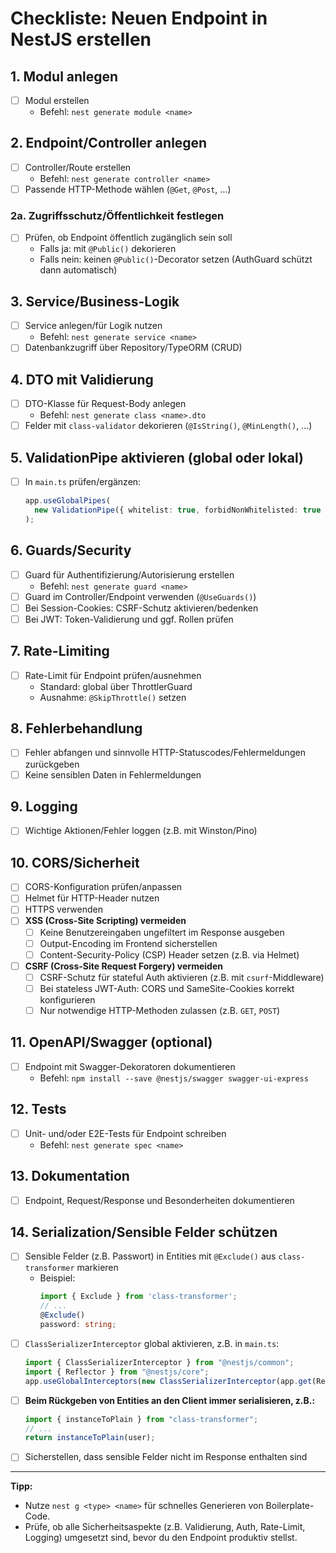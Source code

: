 # Checkliste: Neuen Endpoint in NestJS erstellen

## 1. Modul anlegen

- [ ] Modul erstellen
  - Befehl: `nest generate module <name>`

## 2. Endpoint/Controller anlegen

- [ ] Controller/Route erstellen
  - Befehl: `nest generate controller <name>`
- [ ] Passende HTTP-Methode wählen (`@Get`, `@Post`, ...)

### 2a. Zugriffsschutz/Öffentlichkeit festlegen

- [ ] Prüfen, ob Endpoint öffentlich zugänglich sein soll
  - Falls ja: mit `@Public()` dekorieren
  - Falls nein: keinen `@Public()`-Decorator setzen (AuthGuard schützt dann automatisch)

## 3. Service/Business-Logik

- [ ] Service anlegen/für Logik nutzen
  - Befehl: `nest generate service <name>`
- [ ] Datenbankzugriff über Repository/TypeORM (CRUD)

## 4. DTO mit Validierung

- [ ] DTO-Klasse für Request-Body anlegen
  - Befehl: `nest generate class <name>.dto`
- [ ] Felder mit `class-validator` dekorieren (`@IsString()`, `@MinLength()`, ...)

## 5. ValidationPipe aktivieren (global oder lokal)

- [ ] In `main.ts` prüfen/ergänzen:
  ```typescript
  app.useGlobalPipes(
    new ValidationPipe({ whitelist: true, forbidNonWhitelisted: true })
  );
  ```

## 6. Guards/Security

- [ ] Guard für Authentifizierung/Autorisierung erstellen
  - Befehl: `nest generate guard <name>`
- [ ] Guard im Controller/Endpoint verwenden (`@UseGuards()`)
- [ ] Bei Session-Cookies: CSRF-Schutz aktivieren/bedenken
- [ ] Bei JWT: Token-Validierung und ggf. Rollen prüfen

## 7. Rate-Limiting

- [ ] Rate-Limit für Endpoint prüfen/ausnehmen
  - Standard: global über ThrottlerGuard
  - Ausnahme: `@SkipThrottle()` setzen

## 8. Fehlerbehandlung

- [ ] Fehler abfangen und sinnvolle HTTP-Statuscodes/Fehlermeldungen zurückgeben
- [ ] Keine sensiblen Daten in Fehlermeldungen

## 9. Logging

- [ ] Wichtige Aktionen/Fehler loggen (z.B. mit Winston/Pino)

## 10. CORS/Sicherheit

- [ ] CORS-Konfiguration prüfen/anpassen
- [ ] Helmet für HTTP-Header nutzen
- [ ] HTTPS verwenden
- [ ] **XSS (Cross-Site Scripting) vermeiden**
  - [ ] Keine Benutzereingaben ungefiltert im Response ausgeben
  - [ ] Output-Encoding im Frontend sicherstellen
  - [ ] Content-Security-Policy (CSP) Header setzen (z.B. via Helmet)
- [ ] **CSRF (Cross-Site Request Forgery) vermeiden**
  - [ ] CSRF-Schutz für stateful Auth aktivieren (z.B. mit `csurf`-Middleware)
  - [ ] Bei stateless JWT-Auth: CORS und SameSite-Cookies korrekt konfigurieren
  - [ ] Nur notwendige HTTP-Methoden zulassen (z.B. `GET`, `POST`)

## 11. OpenAPI/Swagger (optional)

- [ ] Endpoint mit Swagger-Dekoratoren dokumentieren
  - Befehl: `npm install --save @nestjs/swagger swagger-ui-express`

## 12. Tests

- [ ] Unit- und/oder E2E-Tests für Endpoint schreiben
  - Befehl: `nest generate spec <name>`

## 13. Dokumentation

- [ ] Endpoint, Request/Response und Besonderheiten dokumentieren

## 14. Serialization/Sensible Felder schützen

- [ ] Sensible Felder (z.B. Passwort) in Entities mit `@Exclude()` aus `class-transformer` markieren
  - Beispiel:
    ```typescript
    import { Exclude } from 'class-transformer';
    // ...
    @Exclude()
    password: string;
    ```
- [ ] `ClassSerializerInterceptor` global aktivieren, z.B. in `main.ts`:
  ```typescript
  import { ClassSerializerInterceptor } from "@nestjs/common";
  import { Reflector } from "@nestjs/core";
  app.useGlobalInterceptors(new ClassSerializerInterceptor(app.get(Reflector)));
  ```
- [ ] **Beim Rückgeben von Entities an den Client immer serialisieren, z.B.:**
  ```typescript
  import { instanceToPlain } from "class-transformer";
  // ...
  return instanceToPlain(user);
  ```
- [ ] Sicherstellen, dass sensible Felder nicht im Response enthalten sind

---

**Tipp:**

- Nutze `nest g <type> <name>` für schnelles Generieren von Boilerplate-Code.
- Prüfe, ob alle Sicherheitsaspekte (z.B. Validierung, Auth, Rate-Limit, Logging) umgesetzt sind, bevor du den Endpoint produktiv stellst.
